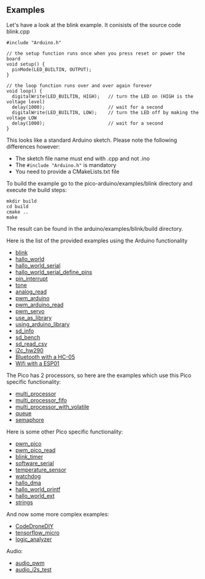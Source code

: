 ## Examples

Let's have a look at the blink example. It conisists of the source code blink.cpp
```
#include "Arduino.h"

// the setup function runs once when you press reset or power the board
void setup() {
  pinMode(LED_BUILTIN, OUTPUT);
}

// the loop function runs over and over again forever
void loop() {
  digitalWrite(LED_BUILTIN, HIGH);   // turn the LED on (HIGH is the voltage level)
  delay(1000);                       // wait for a second
  digitalWrite(LED_BUILTIN, LOW);    // turn the LED off by making the voltage LOW
  delay(1000);                       // wait for a second
}
```
This looks like a standard Arduino sketch. Please note the following differences however:
- The sketch file name must end with .cpp and not .ino
- The ```#include "Arduino.h"``` is mandatory
- You need to provide a CMakeLists.txt file

To build the example go to the pico-arduino/examples/blink directory and execute the build steps:
```
mkdir build
cd build
cmake ..
make
```
The result can be found in the arduino/examples/blink/build directory.

Here is the list of the provided examples using the Arduino functionality

- [blink](blink)
- [hallo_world](hallo_world)
- [hallo_world_serial](hallo_world_serial)
- [hallo_world_serial_define_pins](hallo_world_serial_define_pins)
- [pin_interrupt](pin_interrupt)
- [tone](tone_melody)
- [analog_read](analog_read)
- [pwm_arduino](pwm_arduino)
- [pwm_arduino_read](pwm_arduino_read)
- [pwm_servo](pwm_servo)
- [use_as_library](use_as_library)
- [using_arduino_library](using_arduino_library)
- [sd_info](sd_info)
- [sd_bench](sd_bench)
- [sd_read_csv](sd_read_csv)
- [i2c_hw290](i2c_hw290)
- [Bluetooth with a HC-05](hc_05)
- [Wifi with a ESP01](esp01)

The Pico has 2 processors, so here are the examples which use this Pico specific functionality:

- [multi_processor](multi_processor) 
- [multi_processor_fifo](multi_processor_fifo) 
- [multi_processor_with_volatile](multi_processor_with_volatile) 
- [queue](queue)
- [semaphore](semaphore) 

Here is some other Pico specific functionality:

- [pwm_pico](pwm_pico)
- [pwm_pico_read](pwm_pico_read)
- [blink_timer](blink_timer)
- [software_serial](software_serial)
- [temperature_sensor](temperature_sensor)
- [watchdog](watchdog)
- [hallo_dma](hallo_dma)
- [hallo_world_printf](hallo_world_printf)
- [hallo_world_ext](hallo_world_ext)
- [strings](strings)

And now some more complex examples:

- [CodeDroneDIY](codedronediy)
- [tensorflow_micro](tensorflow_micro)
- [logic_analyzer](logic_analyzer)

Audio:

- [audio_pwm](audio_pwm)
- [audio_i2s_test](audio_i2s_test)

